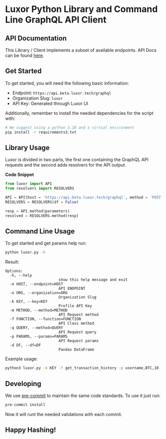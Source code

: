# Luxor Python Library and Command Line GraphQL API Client

## API Documentation
This Library / Client implements a subset of available endpoints. API Docs can be found [here](https://docs.luxor.tech/).

## Get Started

To get started, you will need the following basic information:
- Endpoint: `https://api.beta.luxor.tech/graphql`
- Organization Slug: `luxor`
- API Key: Generated through Luxor UI

Additionally, remember to install the needed dependencies for the script with:

```bash
# We suggest using a python 3.10 and a virtual environment
pip install -r requirements3.txt
```

## Library Usage
Luxor is divided in two parts, the first one containing the GraphQL API requests and the second adds resolvers for the API output.

**Code Snippet**
```python
from luxor import API
from resolvers import RESOLVERS

API = API(host = 'https://api.beta.luxor.tech/graphql', method = 'POST', org = 'luxor', key = 'lxk514e9be027b9a132b1aa39bab818a12e')
RESOLVERS = RESOLVERS(df = False)

resp = API.method(parameters)
resolved = RESOLVERS.method(resp)
```

## Command Line Usage
To get started and get params help run:
```bash
python luxor.py -h
```

Result:
```console
Options:
  -h, --help
                        show this help message and exit
  -e HOST, --endpoint=HOST
                        API ENDPOINT
  -o ORG, --organization=ORG
                        Organization Slug
  -k KEY, --key=KEY
                        Profile API Key
  -m METHOD, --method=METHOD
                        API Request method
  -f FUNCTION, --function=FUNCTION
                        API Class method
  -q QUERY, --method=QUERY
                        API Request query
  -p PARAMS, --params=PARAMS
                        API Request params
  -d DF, --df=DF
                        Pandas DataFrame
```

Example usage:
```bash
python3 luxor.py -k KEY -f get_transaction_history -p username,BTC,10
```

## Developing

We use [pre-commit](https://pre-commit.com/#install) to maintain the same code standards. To use it just run:

```bash
pre-commit install
```

Now it will runt the needed validations with each commit.

## Happy Hashing!
